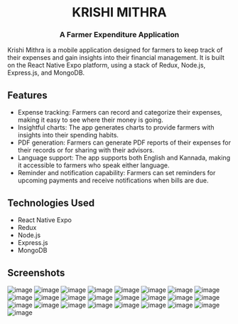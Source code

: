 <h1 align="center">KRISHI MITHRA</h1>

<h3 align="center">A Farmer Expenditure Application</h3>


Krishi Mithra is a mobile application designed for farmers to keep track of their expenses and gain insights into their financial management. It is built on the React Native Expo platform, using a stack of Redux, Node.js, Express.js, and MongoDB.

## Features
- Expense tracking: Farmers can record and categorize their expenses, making it easy to see where their money is going.
- Insightful charts: The app generates charts to provide farmers with insights into their spending habits.
- PDF generation: Farmers can generate PDF reports of their expenses for their records or for sharing with their advisors.
- Language support: The app supports both English and Kannada, making it accessible to farmers who speak either language.
- Reminder and notification capability: Farmers can set reminders for upcoming payments and receive notifications when bills are due.

## Technologies Used
- React Native Expo
- Redux
- Node.js
- Express.js
- MongoDB

## Screenshots

![image](https://user-images.githubusercontent.com/69235125/226275316-be43e75e-b085-4560-b5bc-c1290f18cfe7.png) ![image](https://user-images.githubusercontent.com/69235125/226275348-db700f79-a6d6-443e-9499-dae62f9dfb03.png) ![image](https://user-images.githubusercontent.com/69235125/226275369-b10cf6c9-8349-4068-8a0c-6c00e414e1b3.png) ![image](https://user-images.githubusercontent.com/69235125/226275391-e665f0b5-657d-4b82-8847-85ed9181bf29.png) ![image](https://user-images.githubusercontent.com/69235125/226275648-73131370-eb6d-489d-bd93-371a11bf7dc6.png) ![image](https://user-images.githubusercontent.com/69235125/226275686-66a97de5-7e16-49d4-831d-aee88f133d3b.png) ![image](https://user-images.githubusercontent.com/69235125/226275698-ff5fed89-9e5b-415e-a5e8-79009bdf211e.png) ![image](https://user-images.githubusercontent.com/69235125/226275709-92c0dd23-46e5-438b-978d-a858501b0d14.png) ![image](https://user-images.githubusercontent.com/69235125/226275749-202a720c-f17d-478a-ae0b-70a0964ebd82.png) ![image](https://user-images.githubusercontent.com/69235125/226275788-d1a2ce2f-dc58-4925-96f6-1c9d8e044d9c.png) ![image](https://user-images.githubusercontent.com/69235125/226275803-504f501d-f9e0-4d29-96ab-1b46021b994a.png) ![image](https://user-images.githubusercontent.com/69235125/226275843-085cef5d-1812-4a71-a91e-6467132280c7.png) ![image](https://user-images.githubusercontent.com/69235125/226275958-80b73bbd-c561-433e-af85-d51704e82bcc.png) ![image](https://user-images.githubusercontent.com/69235125/226275986-c4b660da-ed6d-4f6b-9179-e83026e72a9b.png) ![image](https://user-images.githubusercontent.com/69235125/226276013-b2428442-9b80-4370-9f61-0f462eaf3fa9.png) ![image](https://user-images.githubusercontent.com/69235125/226276034-d14f5696-8350-4bb3-ac21-33708820144b.png) ![image](https://user-images.githubusercontent.com/69235125/226276061-156b5214-8c22-4702-927d-e6c3fe4ef29c.png) ![image](https://user-images.githubusercontent.com/69235125/226276082-354a8013-dbce-41ab-b06a-5a871950eae4.png) ![image](https://user-images.githubusercontent.com/69235125/226276104-4202b7a4-f8da-437a-8729-5ffa7773b8ca.png) ![image](https://user-images.githubusercontent.com/69235125/226276123-6224f377-3613-41a1-9ab2-ebb1ef5d81a7.png) ![image](https://user-images.githubusercontent.com/69235125/226276159-2dc853f4-1f9a-420a-b4a9-dd881fc8df57.png) ![image](https://user-images.githubusercontent.com/69235125/226276193-eef47681-cc0c-4c69-ae13-b773a4d1860e.png) ![image](https://user-images.githubusercontent.com/69235125/226276226-7c195668-26a5-4ed2-9f9f-3b9d48c8015e.png) ![image](https://user-images.githubusercontent.com/69235125/226276252-34453e47-bfbb-41f0-8ed2-193c8afa8f62.png) ![image](https://user-images.githubusercontent.com/69235125/226276276-25152a95-3bf9-4438-bebb-54446c0ceb1a.png)


























